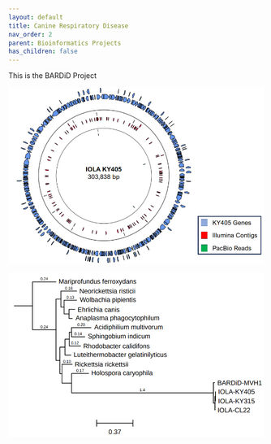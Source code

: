 ```yaml
---
layout: default
title: Canine Respiratory Disease
nav_order: 2
parent: Bioinformatics Projects
has_children: false
---
```


This is the BARDiD Project

![phylo](/images/bardid_1.png)

![iola](/images/bardid_2.png)
